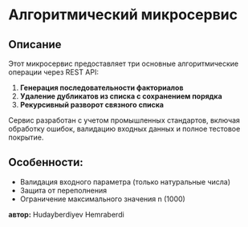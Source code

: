 # Алгоритмический микросервис

## Описание

Этот микросервис предоставляет три основные алгоритмические операции через REST API:

1. **Генерация последовательности факториалов**
2. **Удаление дубликатов из списка с сохранением порядка**
3. **Рекурсивный разворот связного списка**

Сервис разработан с учетом промышленных стандартов, включая обработку ошибок, валидацию входных данных и полное тестовое покрытие.

## Особенности:
- Валидация входного параметра (только натуральные числа)
- Защита от переполнения
- Ограничение максимального значения n (1000)

**автор:** Hudayberdiyev Hemraberdi
